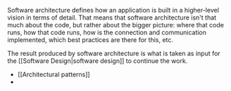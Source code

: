 Software architecture defines how an application is built in a higher-level vision in terms of detail. That means that software architecture isn't that much about the code, but rather about the bigger picture: where that code runs, how that code runs, how is the connection and communication implemented, which best practices are there for this, etc.

The result produced by software architecture is what is taken as input for the [[Software Design|software design]] to continue the work.

- [[Architectural patterns]]
- 